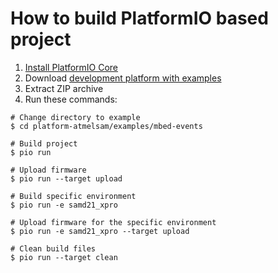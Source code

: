 How to build PlatformIO based project
=====================================

1. [Install PlatformIO Core](https://docs.platformio.org/page/core.html)
2. Download [development platform with examples](https://github.com/platformio/platform-atmelsam/archive/develop.zip)
3. Extract ZIP archive
4. Run these commands:

```shell
# Change directory to example
$ cd platform-atmelsam/examples/mbed-events

# Build project
$ pio run

# Upload firmware
$ pio run --target upload

# Build specific environment
$ pio run -e samd21_xpro

# Upload firmware for the specific environment
$ pio run -e samd21_xpro --target upload

# Clean build files
$ pio run --target clean
```
